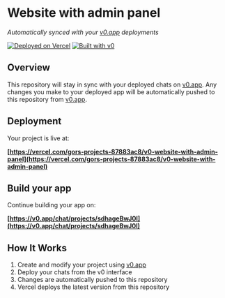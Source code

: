 # Website with admin panel

*Automatically synced with your [v0.app](https://v0.app) deployments*

[![Deployed on Vercel](https://img.shields.io/badge/Deployed%20on-Vercel-black?style=for-the-badge&logo=vercel)](https://vercel.com/gors-projects-87883ac8/v0-website-with-admin-panel)
[![Built with v0](https://img.shields.io/badge/Built%20with-v0.app-black?style=for-the-badge)](https://v0.app/chat/projects/sdhageBwJ0I)

## Overview

This repository will stay in sync with your deployed chats on [v0.app](https://v0.app).
Any changes you make to your deployed app will be automatically pushed to this repository from [v0.app](https://v0.app).

## Deployment

Your project is live at:

**[https://vercel.com/gors-projects-87883ac8/v0-website-with-admin-panel](https://vercel.com/gors-projects-87883ac8/v0-website-with-admin-panel)**

## Build your app

Continue building your app on:

**[https://v0.app/chat/projects/sdhageBwJ0I](https://v0.app/chat/projects/sdhageBwJ0I)**

## How It Works

1. Create and modify your project using [v0.app](https://v0.app)
2. Deploy your chats from the v0 interface
3. Changes are automatically pushed to this repository
4. Vercel deploys the latest version from this repository
